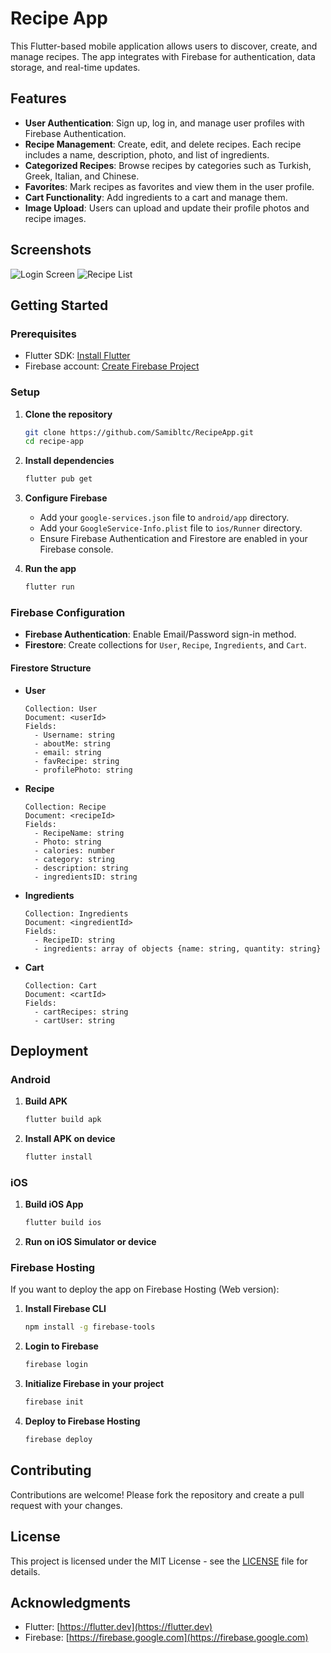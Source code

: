 
# Recipe App

This Flutter-based mobile application allows users to discover, create, and manage recipes. The app integrates with Firebase for authentication, data storage, and real-time updates.

## Features

- **User Authentication**: Sign up, log in, and manage user profiles with Firebase Authentication.
- **Recipe Management**: Create, edit, and delete recipes. Each recipe includes a name, description, photo, and list of ingredients.
- **Categorized Recipes**: Browse recipes by categories such as Turkish, Greek, Italian, and Chinese.
- **Favorites**: Mark recipes as favorites and view them in the user profile.
- **Cart Functionality**: Add ingredients to a cart and manage them.
- **Image Upload**: Users can upload and update their profile photos and recipe images.

## Screenshots

![Login Screen](assets/images/loginbackground.jpg)
![Recipe List](assets/images/food_background.jpg)

## Getting Started

### Prerequisites

- Flutter SDK: [Install Flutter](https://flutter.dev/docs/get-started/install)
- Firebase account: [Create Firebase Project](https://console.firebase.google.com/)

### Setup

1. **Clone the repository**
   ```sh
   git clone https://github.com/Samibltc/RecipeApp.git
   cd recipe-app
   ```

2. **Install dependencies**
   ```sh
   flutter pub get
   ```

3. **Configure Firebase**

   - Add your `google-services.json` file to `android/app` directory.
   - Add your `GoogleService-Info.plist` file to `ios/Runner` directory.
   - Ensure Firebase Authentication and Firestore are enabled in your Firebase console.

4. **Run the app**
   ```sh
   flutter run
   ```

### Firebase Configuration

- **Firebase Authentication**: Enable Email/Password sign-in method.
- **Firestore**: Create collections for `User`, `Recipe`, `Ingredients`, and `Cart`.

#### Firestore Structure

- **User**
  ```
  Collection: User
  Document: <userId>
  Fields:
    - Username: string
    - aboutMe: string
    - email: string
    - favRecipe: string
    - profilePhoto: string
  ```

- **Recipe**
  ```
  Collection: Recipe
  Document: <recipeId>
  Fields:
    - RecipeName: string
    - Photo: string
    - calories: number
    - category: string
    - description: string
    - ingredientsID: string
  ```

- **Ingredients**
  ```
  Collection: Ingredients
  Document: <ingredientId>
  Fields:
    - RecipeID: string
    - ingredients: array of objects {name: string, quantity: string}
  ```

- **Cart**
  ```
  Collection: Cart
  Document: <cartId>
  Fields:
    - cartRecipes: string
    - cartUser: string
  ```

## Deployment

### Android

1. **Build APK**
   ```sh
   flutter build apk
   ```

2. **Install APK on device**
   ```sh
   flutter install
   ```

### iOS

1. **Build iOS App**
   ```sh
   flutter build ios
   ```

2. **Run on iOS Simulator or device**

### Firebase Hosting

If you want to deploy the app on Firebase Hosting (Web version):

1. **Install Firebase CLI**
   ```sh
   npm install -g firebase-tools
   ```

2. **Login to Firebase**
   ```sh
   firebase login
   ```

3. **Initialize Firebase in your project**
   ```sh
   firebase init
   ```

4. **Deploy to Firebase Hosting**
   ```sh
   firebase deploy
   ```

## Contributing

Contributions are welcome! Please fork the repository and create a pull request with your changes.

## License

This project is licensed under the MIT License - see the [LICENSE](LICENSE) file for details.

## Acknowledgments

- Flutter: [https://flutter.dev](https://flutter.dev)
- Firebase: [https://firebase.google.com](https://firebase.google.com)
